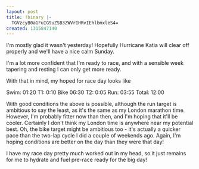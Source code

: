 ```yaml
---
layout: post
title: !binary |-
  TGVzcyB0aGFuIG9uZSB3ZWVrIHRvIEhlbmxleS4=
created: 1315847140
---
```

I'm mostly glad it wasn't yesterday! Hopefully Hurricane Katia will clear off properly and we'll have a nice calm Sunday. 

I'm a lot more confident that I'm ready to race, and with a sensible week tapering and resting I can only get more ready.

With that in mind, my hoped for race day looks like

Swim: 01:20
T1: 0:10
Bike 06:30
T2: 0:05
Run: 03:55
Total: 12:00

With good conditions the above is possible, although the run target is ambitious to say the least, as it's the same as my London marathon time. However, I'm probably fitter now than then, and I'm hoping that it'll be cooler. Certainly I don't think my London time is anywhere near my potential best. Oh, the bike target might be ambitious too - it's actually a quicker pace than the two-lap cycle I did a couple of weekends ago. Again, I'm hoping conditions are better on the day than they were that day!

I have my race day pretty much worked out in my head, so it just remains for me to hydrate and fuel pre-race ready for the big day!
